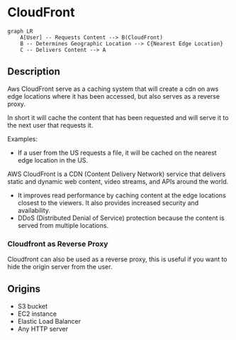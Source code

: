 # CloudFront

```mermaid
graph LR
    A[User] -- Requests Content --> B(CloudFront)
    B -- Determines Geographic Location --> C{Nearest Edge Location}
    C -- Delivers Content --> A
```

## Description

Aws CloudFront serve as a caching system that will create a cdn on aws edge locations where it has been accessed, but also serves as a reverse proxy.

In short it will cache the content that has been requested and will serve it to the next user that requests it.

Examples:

- If a user from the US requests a file, it will be cached on the nearest edge location in the US.

AWS CloudFront is a CDN (Content Delivery Network) service that delivers static and dynamic web content, video streams, and APIs around the world.

- It improves read performance by caching content at the edge locations closest to the viewers. It also provides increased security and availability.
- DDoS (Distributed Denial of Service) protection because the content is served from multiple locations.

### Cloudfront as Reverse Proxy

Cloudfront can also be used as a reverse proxy, this is useful if you want to hide the origin server from the user.

## Origins

- S3 bucket
- EC2 instance
- Elastic Load Balancer
- Any HTTP server
